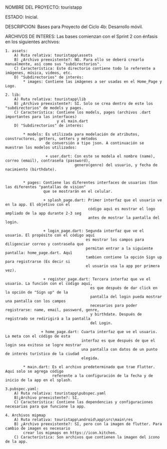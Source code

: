 NOMBRE DEL PROYECTO: touristapp

ESTADO: Inicial.

DESCRIPCION: Bases para Proyecto del Ciclo 4b: Desarrollo móvil.

ARCHIVOS DE INTERES: Las bases comienzan con el Sprint 2 con énfasis en los siguientes archivos:

    1. assets: 
        A) Ruta relativa: touristapp\assets
        B) ¿Archivo preexistente?: NO. Para ello se deberá crearlo manualmente, así como sus "subdirectorios".
        C) Característica: Este directorio contiene todo lo referente a imágenes, música, videos, etc.
        D) "Subdirectorios" de interés:
            * images: Contiene las imágenes a ser usadas en el Home_Page y Logo.

    2. lib:
        A) Ruta relativa: touristapp\lib
        B) ¿Archivo preexistente?: SI. Solo se crea dentro de este los "subdirectorios" de models y pages.
        C) Característica: Contiene los models, pages (archivos .dart importantes para las interfaces) 
                           y el main.dart
        D) "Subdirectorios" de interés:

            * models: Es utilizada para modelación de atributos, constructores, getters, setters y métodos
                      de conversión a tipo json. A continuación se muestran los modelos utilizados:

                      + user.dart: Con este se modela el nombre (name), correo (email), contraseña (password), 
                                   genero(genre) del usuario, y fecha de nacimiento (birthdate).
                                   
            
            * pages: Contiene las diferentes interfaces de usuarios (Son las diferentes "pantallas de vision" 
                     que se mostrarán en el celular.

                     + splash_page.dart: Primer interfaz que el usuario ve en la app. El objetivo con el 
                                         código aquì es mostrar el logo ampliado de la app durante 2-3 seg 
                                         antes de mostrar la pantalla del login.

                     + login_page.dart: Segunda interfaz que ve el usuario. El propósito con el código aquí 
                                        es mostrar los campos para diligenciar correo y contraseña que 
                                        permitan entrar a la siguiente pantalla: home_page.dart. Aquì 
                                        tambien contiene la opción Sign up para registrarse (Es decir si 
                                        el usuario usa la app por primera vez).

                     + register_page.dart: Tercera interfaz que ve el usuario. La función con el código aquí, 
                                          es que después de dar click en la opción de "Sign up" de la 
                                          pantalla del login pueda mostrar una pantalla con los campos 
                                          necesarios para poder registrarse: name, email, password, genre, 
                                          y birthdate. Después de registrado se redirigirá a la pantalla
                                          del Login.

                    + home_page.dart: Cuarta interfaz que ve el usuario. La meta con el código de esta 
                                      interfaz es que después de que el login sea exitoso se logre mostrar 
                                      una pantalla con datos de un punto de interés turístico de la ciudad 
                                      elegida.
            
            * main.dart: Es el archivo predeterminado que trae Flutter. Aquí solo se agrega código 
                         referente a la configuración de la fecha y de inicio de la app en el splash.
    
    3.pubspec.yaml:
        A) Ruta relativa: touristapp\pubspec.yaml
        B)¿Archivo preexistente?: SI.
        C) Característica: Contiene las dependencias y configuraciones necesarias para que funcione la app.

    4. Archivos mipmap
        A) Ruta relativa: touristapp\android\app\src\main\res
        B) ¿Archivo preexistente?: SI, pero con la imagen de flutter. Para cambio de imagen es necesario 
            crear los mipmaps en https://icon.kitchen.
        C) Característica: Son archivos que contienen la imagen del icono de la app.
